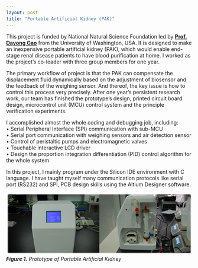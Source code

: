 ```yaml
---
layout: post
title: "Portable Artificial Kidney (PAK)" 
---
```


This project is funded by National Natural Science Foundation led by [**Prof. Dayong Gao**](https://www.me.washington.edu/people/faculty/dayong_gao) 
from the University of Washington, USA. It is designed to make an inexpensive portable artificial kidney (PAK), 
which would enable end-stage renal disease patients to have blood purification at home. I worked as the project’s co-leader 
with three group members for one year.  

The primary workflow of project is that the PAK can compensate the displacement fluid dynamically based on the adjustment of biosensor 
and the feedback of the weighing sensor. And thereof, the key issue is how to control this process very precisely. 
After one year’s persistent research work, our team has finished the prototype’s design, printed circuit board design, 
microcontrol unit (MCU) control system and the principle verification experiments.  

I accomplished almost the whole coding and debugging job, including:  
•	Serial Peripheral Interface (SPI) communication with sub-MCU  
•	Serial port communication with weighing sensors and air detection sensor  
•	Control of peristaltic pumps and electromagnetic valves  
•	Touchable interactive LCD driver  
•	Design the proportion integration differentiation (PID) control algorithm for the whole system  

In this project, I mainly program under the Silicon IDE environment with C language. 
I have taught myself many communication protocols like serial port (RS232) and SPI, PCB design skills using the Altium Designer software.

![](/images/20140701/pak.png)
***Figure 1.** Prototype of Portable Artificial Kidney*
